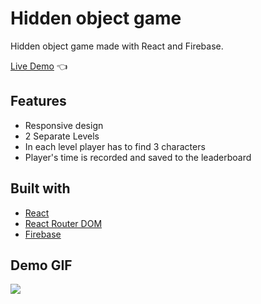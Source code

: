 # Hidden object game

Hidden object game made with React and Firebase. 

[Live Demo](https://igips.github.io/hidden-object-game/) :point_left:

## Features
* Responsive design
* 2 Separate Levels
* In each level player has to find 3 characters
* Player's time is recorded and saved to the leaderboard

## Built with
- [React](https://reactjs.org/)
- [React Router DOM](https://www.npmjs.com/package/react-router-dom)
- [Firebase](https://firebase.google.com/)

## Demo GIF

![](demoGif.gif)
